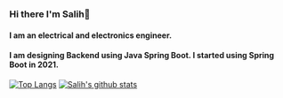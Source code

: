 ### Hi there I'm Salih👋

#### I am an electrical and electronics engineer.

#### I am designing Backend using Java Spring Boot. I started using Spring Boot in 2021.

[![Top Langs](https://github-readme-stats.vercel.app/api/top-langs/?username=selonilo)](https://github.com/anuraghazra/github-readme-stats) [![Salih's github stats](https://github-readme-stats.vercel.app/api?username=selonilo&count_private=true&show_icons=true&theme=radical&hide_rank=false)](https://github.com/anuraghazra/github-readme-stats)

<!--
**selonilo/selonilo** is a ✨ _special_ ✨ repository because its `README.md` (this file) appears on your GitHub profile.

Here are some ideas to get you started:

- 🔭 I’m currently working on ...
- 🌱 I’m currently learning ...
- 👯 I’m looking to collaborate on ...
- 🤔 I’m looking for help with ...
- 💬 Ask me about ...
- 📫 How to reach me: ...
- 😄 Pronouns: ...
- ⚡ Fun fact: ...
-->
